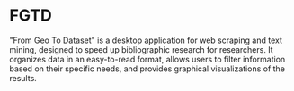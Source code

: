 # FGTD
"From Geo To Dataset" is a desktop application for web scraping and text mining, designed to speed up bibliographic research for researchers. It organizes data in an easy-to-read format, allows users to filter information based on their specific needs, and provides graphical visualizations of the results.
